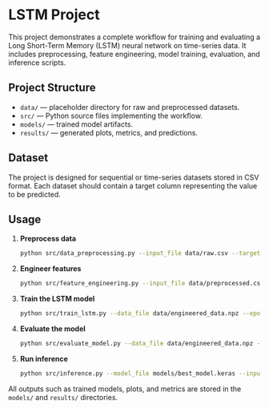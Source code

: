 # LSTM Project

This project demonstrates a complete workflow for training and evaluating a Long Short-Term Memory (LSTM) neural network on time-series data. It includes preprocessing, feature engineering, model training, evaluation, and inference scripts.

## Project Structure

- `data/` — placeholder directory for raw and preprocessed datasets.
- `src/` — Python source files implementing the workflow.
- `models/` — trained model artifacts.
- `results/` — generated plots, metrics, and predictions.

## Dataset

The project is designed for sequential or time-series datasets stored in CSV format. Each dataset should contain a target column representing the value to be predicted.

## Usage

1. **Preprocess data**
   ```bash
   python src/data_preprocessing.py --input_file data/raw.csv --target_column value --sequence_length 30
   ```

2. **Engineer features**
   ```bash
   python src/feature_engineering.py --input_file data/preprocessed.csv --target_column value --lags 3 --moving_avg_window 5
   ```

3. **Train the LSTM model**
   ```bash
   python src/train_lstm.py --data_file data/engineered_data.npz --epochs 50
   ```

4. **Evaluate the model**
   ```bash
   python src/evaluate_model.py --data_file data/engineered_data.npz --model_file models/best_model.keras
   ```

5. **Run inference**
   ```bash
   python src/inference.py --model_file models/best_model.keras --input_file data/sample.csv
   ```

All outputs such as trained models, plots, and metrics are stored in the `models/` and `results/` directories.

